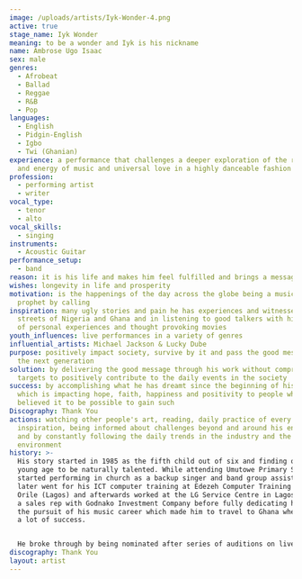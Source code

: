 ```yaml
---
image: /uploads/artists/Iyk-Wonder-4.png
active: true
stage_name: Iyk Wonder
meaning: to be a wonder and Iyk is his nickname
name: Ambrose Ugo Isaac
sex: male
genres:
  - Afrobeat
  - Ballad
  - Reggae
  - R&B
  - Pop
languages:
  - English
  - Pidgin-English
  - Igbo
  - Twi (Ghanian)
experience: a performance that challenges a deeper exploration of the reality
  and energy of music and universal love in a highly danceable fashion
profession:
  - performing artist
  - writer
vocal_type:
  - tenor
  - alto
vocal_skills:
  - singing
instruments:
  - Acoustic Guitar
performance_setup:
  - band
reason: it is his life and makes him feel fulfilled and brings a message of Hope & Life
wishes: longevity in life and prosperity
motivation: is the happenings of the day across the globe being a musical
  prophet by calling
inspiration: many ugly stories and pain he has experiences and witnessed in the
  streets of Nigeria and Ghana and in listening to good talkers with high level
  of personal experiences and thought provoking movies
youth_influences: live performances in a variety of genres
influential_artists: Michael Jackson & Lucky Dube
purpose: positively impact society, survive by it and pass the good message to
  the next generation
solution: by delivering the good message through his work without compromise and
  targets to positively contribute to the daily events in the society
success: by accomplishing what he has dreamt since the beginning of his career
  which is impacting hope, faith, happiness and positivity to people who never
  believed it to be possible to gain such
Discography: Thank You
actions: watching other people's art, reading, daily practice of every
  inspiration, being informed about challenges beyond and around his environment
  and by constantly following the daily trends in the industry and the
  environment
history: >-
  His story started in 1985 as the fifth child out of six and finding out at a
  young age to be naturally talented. While attending Umutowe Primary School he
  started performing in church as a backup singer and band group assistant. He
  later went for his ICT computer training at Edezeh Computer Training Centre in
  Orile (Lagos) and afterwards worked at the LG Service Centre in Lagos and was
  a sales rep with Godnako Investment Company before fully dedicating himself to
  the pursuit of his music career which made him to travel to Ghana where he had
  a lot of success.


  He broke through by being nominated after series of auditions on live national television reality events, and participated in many competitions both in Nigeria and Ghana. He came into the mainstream in 2015 by many sensational hit songs that featured many Ghanaian superstars and has featured in their songs as well. These artists include Afiba, Guru, Ball J, Enniwai, Kayrex Isodje and Qwaachi. He also created the Iyk & Crew Band. He has returned to Lagos in other to wax stronger after winning the “new dancehall artist of the year 2017” of the Fyah Ball People's Choice Award and is now focusing on the production of his music album.
discography: Thank You
layout: artist
---
```

